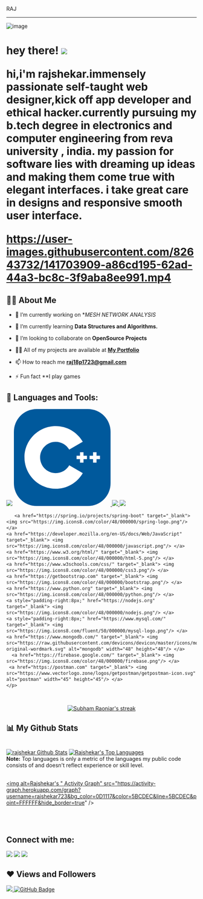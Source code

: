RAJ
_________________________________________________________________________________________________________________________________________________________________________

![image](https://user-images.githubusercontent.com/82643732/148670219-f1a38a80-608a-45c4-b8a4-eece9d0af8a9.png)



<h1 align="left">hey there! <img src="https://raw.githubusercontent.com/MartinHeinz/MartinHeinz/master/wave.gif" width="30px">






hi,i'm rajshekar.immensely passionate self-taught
web designer,kick off app developer and ethical hacker.currently pursuing my b.tech degree in electronics and computer engineering from reva university , india. my passion for software lies with dreaming up ideas and making them come true with elegant interfaces. i take great care in designs and responsive smooth user interface.

https://user-images.githubusercontent.com/82643732/141703909-a86cd195-62ad-44a3-bc8c-3f9aba8ee991.mp4    
    
## 🙋‍♂️ About Me

- 🔭 I’m currently working on **MESH NETWORK ANALYSIS*

- 🌱 I’m currently learning **Data Structures and Algorithms.**

- 👯 I’m looking to collaborate on **OpenSource Projects**

- 👨‍💻 All of my projects are available at **[My Portfolio](https://rajshekar723.com)**

- 📫 How to reach me **raj18p1723@gmail.com**

- ⚡ Fun fact **I play games


## 🚀 Languages and Tools:

<p align="left"> 
    <a href="https://cplusplus.com" target="blank">
    <img src="https://skillicons.dev/icons?i=git,kubernetes,docker"/></a>
    <a href="https://cplusplus.com" target="blank"><svg xmlns="http://www.w3.org/2000/svg" width="256" height="256" fill="none" viewBox="0 0 256 256"><rect width="256" height="256" fill="#00599C" rx="60"/><path fill="#fff" d="M110.759 210.517C65.1254 210.517 28 173.392 28 127.759C28 82.1254 65.1254 45 110.759 45C140.204 45 167.667 60.8458 182.427 86.3533L146.611 107.079C139.224 94.3111 125.485 86.3793 110.759 86.3793C87.9416 86.3793 69.3793 104.942 69.3793 127.759C69.3793 150.575 87.9416 169.138 110.759 169.138C125.486 169.138 139.225 161.206 146.613 148.436L182.429 169.161C167.669 194.671 140.206 210.517 110.759 210.517Z"/><path fill="#fff" d="M193.517 123.161H184.321V113.965H175.127V123.161H165.931V132.356H175.127V141.552H184.321V132.356H193.517V123.161Z"/><path fill="#fff" d="M228 123.161H218.804V113.965H209.61V123.161H200.414V132.356H209.61V141.552H218.804V132.356H228V123.161Z"/></svg>
    <a href="https://www.java.com" target="_blank"> <img src="https://img.icons8.com/color/48/000000/java-coffee-cup-logo.png"/> </a>
    <a href="https://reactjs.org/" target="_blank"> <img src="https://img.icons8.com/color/48/000000/react-native.png"/> </a>
    
       <a href="https://spring.io/projects/spring-boot" target="_blank"> <img src="https://img.icons8.com/color/48/000000/spring-logo.png"/> </a> 
    <a href="https://developer.mozilla.org/en-US/docs/Web/JavaScript" target="_blank"> <img src="https://img.icons8.com/color/48/000000/javascript.png"/> </a> 
    <a href="https://www.w3.org/html/" target="_blank"> <img src="https://img.icons8.com/color/48/000000/html-5.png"/> </a> 
    <a href="https://www.w3schools.com/css/" target="_blank"> <img src="https://img.icons8.com/color/48/000000/css3.png"/> </a> 
    <a href="https://getbootstrap.com" target="_blank"> <img src="https://img.icons8.com/color/48/000000/bootstrap.png"/> </a> 
    <a href="https://www.python.org" target="_blank"> <img src="https://img.icons8.com/color/48/000000/python.png"/> </a> 
    <a style="padding-right:8px;" href="https://nodejs.org" target="_blank"> <img src="https://img.icons8.com/color/48/000000/nodejs.png"/> </a> 
    <a style="padding-right:8px;" href="https://www.mysql.com/" target="_blank"> <img src="https://img.icons8.com/fluent/50/000000/mysql-logo.png"/> </a>
    <a href="https://www.mongodb.com/" target="_blank"> <img src="https://raw.githubusercontent.com/devicons/devicon/master/icons/mongodb/mongodb-original-wordmark.svg" alt="mongodb" width="48" height="48"/> </a> 
      <a href="https://firebase.google.com/" target="_blank"> <img src="https://img.icons8.com/color/48/000000/firebase.png"/> </a> 
     <a href="https://postman.com" target="_blank"> <img src="https://www.vectorlogo.zone/logos/getpostman/getpostman-icon.svg" alt="postman" width="45" height="45"/> </a>   
    </p>

<!-- [![React Badge](https://img.shields.io/badge/-React-61DBFB?style=for-the-badge&labelColor=black&logo=react&logoColor=61DBFB)](#)  [![Javascript Badge](https://img.shields.io/badge/-Javascript-F0DB4F?style=for-the-badge&labelColor=black&logo=javascript&logoColor=F0DB4F)](#) [![Typescript Badge](https://img.shields.io/badge/-Typescript-007acc?style=for-the-badge&labelColor=black&logo=typescript&logoColor=007acc)](#) [![Nodejs Badge](https://img.shields.io/badge/-Nodejs-3C873A?style=for-the-badge&labelColor=black&logo=node.js&logoColor=3C873A)](#) [![GraphQL Badge](https://img.shields.io/badge/-GraphQl-e535ab?style=for-the-badge&labelColor=black&logo=node.js&logoColor=e535ab)](#) -->
<br/>

<p align="center">
    <a href="https://github.com/rajshekar723/github-readme-streak-stats">
        <img title="🔥 Get streak stats for your profile at git.io/streak-stats" alt="Subham Raoniar's streak" src="https://github-readme-streak-stats.herokuapp.com/?user=rajshekar723&theme=black-ice&hide_border=true&stroke=0000&background=060A0CD0"/>
    </a>
</p>

## 📊 My Github Stats

  <br/>
    <a href="https://github.com/rajshekar723/github-readme-stats"><img alt="rajshekar Github Stats" src="https://github-readme-stats.vercel.app/api?username=rajshekar723&show_icons=true&count_private=true&theme=react&hide_border=true&bg_color=0D1117" /></a>
  <a href="https://github.com/rajshekar723/github-readme-stats"><img alt="Rajshekar's Top Languages" src="https://github-readme-stats.vercel.app/api/top-langs/?username=&langs_count=8&count_private=true&layout=compact&theme=react&hide_border=true&bg_color=0D1117" /></a>
  <br/>
  <b>Note:</b> Top languages is only a metric of the languages my public code consists of and doesn't reflect experience or skill level.


<br/>
<br/>

<a href="https://github.com/rajshekar723/github-readme-activity-graph"><img alt=Rajshekar's " Activity Graph" src="https://activity-graph.herokuapp.com/graph?username=rajshekar723&bg_color=0D1117&color=5BCDEC&line=5BCDEC&point=FFFFFF&hide_border=true" /></a>

<br/>
<br/>

## Connect with me:
<p align="left">

<a href = "https://www.linkedin.com/in/RAJSHEKAR./"><img src="https://img.icons8.com/fluent/48/000000/linkedin.png"/></a>
<a href = "https://twitter.com/rajshekar"><img src="https://img.icons8.com/fluent/48/000000/twitter.png"/></a>
<a href = "https://www.instagram.com/raj_shekar_it_is/"><img src="https://img.icons8.com/fluent/48/000000/instagram-new.png"/></a>


</p>

## ❤ Views and Followers
<a href="https://github.com//github-profile-views-counter">
    <img src="https://komarev.com/ghpvc/?username=rajshekar723">
</a>
<a href="https://github.com/rajshekar723?tab=followers"><img src="https://img.shields.io/github/followers/SubhamRaoniar28?label=Followers&style=social" alt="GitHub Badge"></a>


